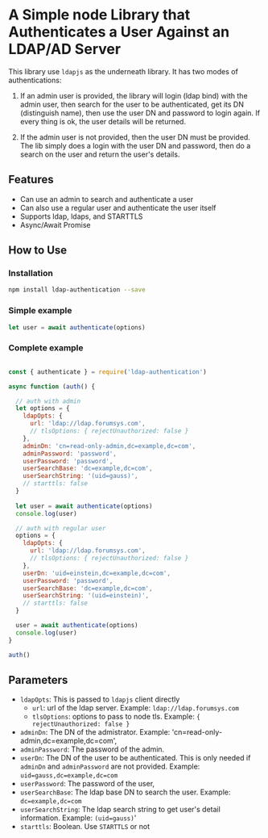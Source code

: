 # A Simple node Library that Authenticates a User Against an LDAP/AD Server

This library use `ldapjs` as the underneath library. It has two modes of authentications:

1. If an admin user is provided, the library will login (ldap bind) with the admin user,
   then search for the user to be authenticated, get its DN (distinguish name), then use
   the user DN and password to login again. If every thing is ok, the user details will
   be returned.

2. If the admin user is not provided, then the user DN must be provided.
   The lib simply does a login with the user DN and password, then do a search on
   the user and return the user's details.

## Features

* Can use an admin to search and authenticate a user
* Can also use a regular user and authenticate the user itself
* Supports ldap, ldaps, and STARTTLS
* Async/Await Promise

## How to Use

### Installation

```sh
npm install ldap-authentication --save
```

### Simple example

```javascript
let user = await authenticate(options)
```

### Complete example

```javascript

const { authenticate } = require('ldap-authentication')

async function (auth() {

  // auth with admin
  let options = {
    ldapOpts: {
      url: 'ldap://ldap.forumsys.com',
      // tlsOptions: { rejectUnauthorized: false }
    },
    adminDn: 'cn=read-only-admin,dc=example,dc=com',
    adminPassword: 'password',
    userPassword: 'password',
    userSearchBase: 'dc=example,dc=com',
    userSearchString: '(uid=gauss)',
    // starttls: false
  }
  
  let user = await authenticate(options)
  console.log(user)

  // auth with regular user
  options = {
    ldapOpts: {
      url: 'ldap://ldap.forumsys.com',
      // tlsOptions: { rejectUnauthorized: false }
    },
    userDn: 'uid=einstein,dc=example,dc=com',
    userPassword: 'password',
    userSearchBase: 'dc=example,dc=com',
    userSearchString: '(uid=einstein)',
    // starttls: false
  }

  user = await authenticate(options)
  console.log(user)
}

auth()

```

## Parameters

* `ldapOpts`: This is passed to `ldapjs` client directly
  * `url`: url of the ldap server. Example: `ldap://ldap.forumsys.com`
  * `tlsOptions`: options to pass to node tls. Example: `{ rejectUnauthorized: false }`
* `adminDn`: The DN of the admistrator. Example: 'cn=read-only-admin,dc=example,dc=com',
* `adminPassword`: The password of the admin.
* `userDn`: The DN of the user to be authenticated. This is only needed if `adminDn` and `adminPassword` are not provided. Example: `uid=gauss,dc=example,dc=com`
* `userPassword`: The password of the user,
* `userSearchBase`: The ldap base DN to search the user. Example: `dc=example,dc=com`
* `userSearchString`: The ldap search string to get user's detail information. Example: `(uid=gauss)`'
* `starttls`: Boolean. Use `STARTTLS` or not
